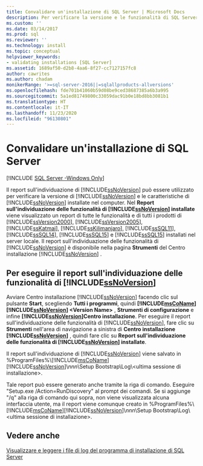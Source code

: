 ```yaml
---
title: Convalidare un'installazione di SQL Server | Microsoft Docs
description: Per verificare la versione e le funzionalità di SQL Server installate nel computer, è possibile usare il report di individuazione di SQL Server.
ms.custom: ''
ms.date: 03/14/2017
ms.prod: sql
ms.reviewer: ''
ms.technology: install
ms.topic: conceptual
helpviewer_keywords:
- validating installations [SQL Server]
ms.assetid: 1689af50-d2b8-4aa6-8f27-cc7127157fc8
author: cawrites
ms.author: chadam
monikerRange: '>=sql-server-2016||=sqlallproducts-allversions'
ms.openlocfilehash: fde701b41060b59d08be9ced38687385a6b3a995
ms.sourcegitcommit: 5a1ed81749800c33059dac91b0e18bd8bb3081b1
ms.translationtype: HT
ms.contentlocale: it-IT
ms.lasthandoff: 11/23/2020
ms.locfileid: "96130801"
---
```

# <a name="validate-a-sql-server-installation"></a>Convalidare un'installazione di SQL Server

[!INCLUDE [SQL Server -Windows Only](../../includes/applies-to-version/sql-windows-only.md)]
  
  Il report sull'individuazione di [!INCLUDE[ssNoVersion](../../includes/ssnoversion-md.md)] può essere utilizzato per verificare la versione di [!INCLUDE[ssNoVersion](../../includes/ssnoversion-md.md)] e le caratteristiche di [!INCLUDE[ssNoVersion](../../includes/ssnoversion-md.md)] installate nel computer. Nel **Report sull'individuazione delle funzionalità di [!INCLUDE[ssNoVersion](../../includes/ssnoversion-md.md)] installate** viene visualizzato un report di tutte le funzionalità e di tutti i prodotti di [!INCLUDE[ssVersion2000](../../includes/ssversion2000-md.md)], [!INCLUDE[ssVersion2005](../../includes/ssversion2005-md.md)], [!INCLUDE[ssKatmai](../../includes/sskatmai-md.md)], [!INCLUDE[ssKilimanjaro](../../includes/sskilimanjaro-md.md)], [!INCLUDE[ssSQL11](../../includes/sssql11-md.md)], [!INCLUDE[ssSQL14](../../includes/sssql14-md.md)], [!INCLUDE[ssSQL15](../../includes/sssql15-md.md)] e [!INCLUDE[ssSQL15](../../includes/sssqlv14-md.md)] installati nel server locale. Il report sull'individuazione delle funzionalità di [!INCLUDE[ssNoVersion](../../includes/ssnoversion-md.md)] è disponibile nella pagina **Strumenti** del Centro installazione [!INCLUDE[ssNoVersion](../../includes/ssnoversion-md.md)] .  
  
 ## <a name="run-ssnoversion-features-discovery-report"></a>Per eseguire il report sull'individuazione delle funzionalità di [!INCLUDE[ssNoVersion](../../includes/ssnoversion-md.md)]  
  
 Avviare Centro installazione [!INCLUDE[ssNoVersion](../../includes/ssnoversion-md.md)] facendo clic sul pulsante **Start**, scegliendo **Tutti i programmi**, quindi **[!INCLUDE[msCoName](../../includes/msconame-md.md)][!INCLUDE[ssNoVersion](../../includes/ssnoversion-md.md)] \<Version Name>** , **Strumenti di configurazione** e infine **[!INCLUDE[ssNoVersion](../../includes/ssnoversion-md.md)]Centro installazione**. Per eseguire il report sull'individuazione delle funzionalità di [!INCLUDE[ssNoVersion](../../includes/ssnoversion-md.md)], fare clic su **Strumenti** nell'area di navigazione a sinistra di **Centro installazione [!INCLUDE[ssNoVersion](../../includes/ssnoversion-md.md)]** , quindi fare clic su **Report sull'individuazione delle funzionalità di [!INCLUDE[ssNoVersion](../../includes/ssnoversion-md.md)] installate**.  
  
 Il report sull'individuazione di [!INCLUDE[ssNoVersion](../../includes/ssnoversion-md.md)] viene salvato in %ProgramFiles%\\[!INCLUDE[msCoName](../../includes/msconame-md.md)][!INCLUDE[ssNoVersion](../../includes/ssnoversion-md.md)]\\*nnn*\Setup Bootstrap\Log\\<ultima sessione di installazione\>.  
  
 Tale report può essere generato anche tramite la riga di comando. Eseguire "Setup.exe /Action=RunDiscovery" al prompt dei comandi. Se si aggiunge "/q" alla riga di comando qui sopra, non viene visualizzata alcuna interfaccia utente, ma il report viene comunque creato in %ProgramFiles%\\[!INCLUDE[msCoName](../../includes/msconame-md.md)][!INCLUDE[ssNoVersion](../../includes/ssnoversion-md.md)]\\*nnn*\Setup Bootstrap\Log\\<ultima sessione di installazione\>.  
  
## <a name="see-also"></a>Vedere anche  
 [Visualizzare e leggere i file di log del programma di installazione di SQL Server](../../database-engine/install-windows/view-and-read-sql-server-setup-log-files.md)  
  
  
